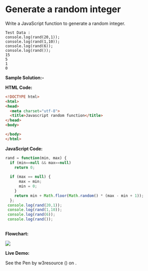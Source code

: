 # Generate a random integer

Write a JavaScript function to generate a random integer.

```
Test Data :
console.log(rand(20,1)); 
console.log(rand(1,10)); 
console.log(rand(6)); 
console.log(rand()); 
15 
5 
1 
0
```

**Sample Solution:-**

**HTML Code:**

```html
<!DOCTYPE html>
<html>
<head>
  <meta charset="utf-8">
  <title>Javascript random function</title>
</head>
<body>

</body>
</html>

```

**JavaScript Code:**

```js
rand = function(min, max) {
  if (min==null && max==null)
    return 0;    
  
  if (max == null) {
      max = min;
      min = 0;
    }
    return min + Math.floor(Math.random() * (max - min + 1));
  };
 console.log(rand(20,1));
 console.log(rand(1,10));
 console.log(rand(6));
 console.log(rand());
 
```

**Flowchart:**

![](https://www.w3resource.com/w3r_images/javascript-math-exercise-4.png)

**Live Demo:**

<section class="expand-codepen"><p data-height="380" data-theme-id="0" data-slug-hash="jGLepN" data-default-tab="js,result" data-user="w3resource" data-embed-version="2" data-pen-title="JavaScript - common-editor-exercises" data-editable="true" class="codepen">See the Pen by w3resource () on .</p><codepen></codepen></section>